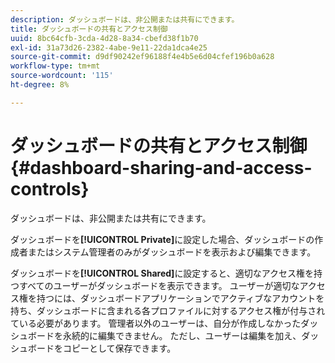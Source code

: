 ```yaml
---
description: ダッシュボードは、非公開または共有にできます。
title: ダッシュボードの共有とアクセス制御
uuid: 8bc64cfb-3cda-4d28-8a34-cbefd38f1b70
exl-id: 31a73d26-2382-4abe-9e11-22da1dca4e25
source-git-commit: d9df90242ef96188f4e4b5e6d04cfef196b0a628
workflow-type: tm+mt
source-wordcount: '115'
ht-degree: 8%

---
```


# ダッシュボードの共有とアクセス制御{#dashboard-sharing-and-access-controls}

ダッシュボードは、非公開または共有にできます。

ダッシュボードを&#x200B;**[!UICONTROL Private]**&#x200B;に設定した場合、ダッシュボードの作成者またはシステム管理者のみがダッシュボードを表示および編集できます。

ダッシュボードを&#x200B;**[!UICONTROL Shared]**&#x200B;に設定すると、適切なアクセス権を持つすべてのユーザーがダッシュボードを表示できます。 ユーザーが適切なアクセス権を持つには、ダッシュボードアプリケーションでアクティブなアカウントを持ち、ダッシュボードに含まれる各プロファイルに対するアクセス権が付与されている必要があります。 管理者以外のユーザーは、自分が作成しなかったダッシュボードを永続的に編集できません。 ただし、ユーザーは編集を加え、ダッシュボードをコピーとして保存できます。
